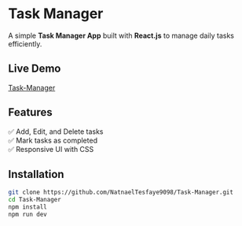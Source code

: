 # Task Manager

A simple **Task Manager App** built with **React.js** to manage daily tasks efficiently. 

## Live Demo
[Task-Manager](https://voluble-gaufre-9a69c8.netlify.app/)

## Features  
✅ Add, Edit, and Delete tasks  
✅ Mark tasks as completed  
✅ Responsive UI with CSS

## Installation  


```sh
git clone https://github.com/NatnaelTesfaye9098/Task-Manager.git
cd Task-Manager
npm install
npm run dev
